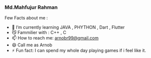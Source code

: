 ### Md.Mahfujur Rahman 

Few Facts about me : 

- 🤖 I’m currently learning JAVA , PHYTHON , Dart , Flutter 
- 😼 Fammilier with : C++ , C
- 📫 How to reach me: arnobr99@gmail.com 
- 😄 Call me as Arnob 
- ⚡ Fun fact: I can spend my whole day playing games if i feel like it.
